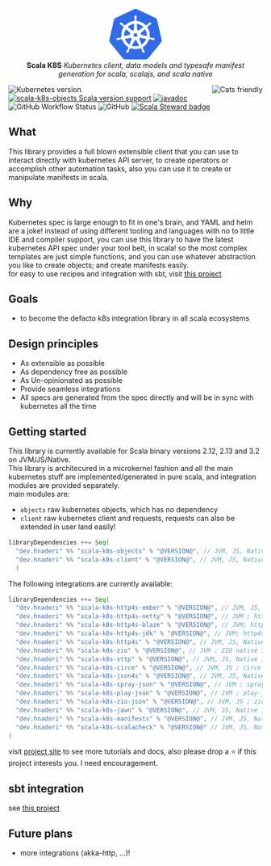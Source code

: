 <p align="center">
  <img src="https://raw.githubusercontent.com/kubernetes/kubernetes/master/logo/logo.png" height="100px" alt="kubernetes icon" />
  <br/>
  <strong>Scala K8S</strong>
  <i>Kubernetes client, data models and typesafe manifest generation for scala, scalajs, and scala native</i>
</p>

<a href="https://typelevel.org/cats/"><img src="https://typelevel.org/cats/img/cats-badge.svg" height="40px" align="right" alt="Cats friendly" /></a>

![Kubernetes version](https://img.shields.io/badge/Kubernetes-v1.27.3-blue?style=flat-square&logo=kubernetes&logoColor=white)
[![scala-k8s-objects Scala version support](https://index.scala-lang.org/hnaderi/scala-k8s/scala-k8s-objects/latest-by-scala-version.svg?style=flat-square)](https://index.scala-lang.org/hnaderi/scala-k8s/scala-k8s-objects)
[![javadoc](https://javadoc.io/badge2/dev.hnaderi/scala-k8s-docs_3/scaladoc.svg?style=flat-square)](https://javadoc.io/doc/dev.hnaderi/scala-k8s-docs_3)  
<img alt="GitHub Workflow Status" src="https://img.shields.io/github/actions/workflow/status/hnaderi/scala-k8s/ci.yml?style=flat-square">
<img alt="GitHub" src="https://img.shields.io/github/license/hnaderi/scala-k8s?style=flat-square">
[![Scala Steward badge](https://img.shields.io/badge/Scala_Steward-helping-blue.svg?style=flat-square&logo=data:image/png;base64,iVBORw0KGgoAAAANSUhEUgAAAA4AAAAQCAMAAAARSr4IAAAAVFBMVEUAAACHjojlOy5NWlrKzcYRKjGFjIbp293YycuLa3pYY2LSqql4f3pCUFTgSjNodYRmcXUsPD/NTTbjRS+2jomhgnzNc223cGvZS0HaSD0XLjbaSjElhIr+AAAAAXRSTlMAQObYZgAAAHlJREFUCNdNyosOwyAIhWHAQS1Vt7a77/3fcxxdmv0xwmckutAR1nkm4ggbyEcg/wWmlGLDAA3oL50xi6fk5ffZ3E2E3QfZDCcCN2YtbEWZt+Drc6u6rlqv7Uk0LdKqqr5rk2UCRXOk0vmQKGfc94nOJyQjouF9H/wCc9gECEYfONoAAAAASUVORK5CYII=)](https://scala-steward.org)

## What
This library provides a full blown extensible client that you can use to interact directly with kubernetes API server, to create operators or accomplish other automation tasks, also you can use it to create or manipulate manifests in scala.

## Why
Kubernetes spec is large enough to fit in one's brain, and YAML and helm are a joke! instead of using different tooling and languages with no to little IDE and compiler support, you can use this library to have the latest kubernetes API spec under your tool belt, in scala!
so the most complex templates are just simple functions, and you can use whatever abstraction you like to create objects; and create manifests easily.  
for easy to use recipes and integration with sbt, visit [this project](https://github.com/hnaderi/sbt-k8s)  

## Goals
- to become the defacto k8s integration library in all scala ecosystems 

## Design principles
- As extensible as possible
- As dependency free as possible
- As Un-opinionated as possible
- Provide seamless integrations
- All specs are generated from the spec directly and will be in sync with kubernetes all the time

## Getting started

This library is currently available for Scala binary versions 2.12, 2.13 and 3.2 on JVM/JS/Native.  
This library is architecured in a microkernel fashion and all the main kubernetes stuff are implemented/generated in pure scala, and integration modules are provided separately.  
main modules are:

- `objects` raw kubernetes objects, which has no dependency
- `client` raw kubernetes client and requests, requests can also be extended in user land easily!

``` scala
libraryDependencies ++= Seq(
  "dev.hnaderi" %% "scala-k8s-objects" % "@VERSION@", // JVM, JS, Native ; raw k8s objects
  "dev.hnaderi" %% "scala-k8s-client" % "@VERSION@", // JVM, JS, Native ; k8s client kernel and requests
  )
```

The following integrations are currently available:

```scala
libraryDependencies ++= Seq(
  "dev.hnaderi" %% "scala-k8s-http4s-ember" % "@VERSION@", // JVM, JS, Native ; http4s ember client integration
  "dev.hnaderi" %% "scala-k8s-http4s-netty" % "@VERSION@", // JVM ; http4s netty client integration
  "dev.hnaderi" %% "scala-k8s-http4s-blaze" % "@VERSION@", // JVM; http4s blaze client integration
  "dev.hnaderi" %% "scala-k8s-http4s-jdk" % "@VERSION@", // JVM; http4s jdk-client integration
  "dev.hnaderi" %% "scala-k8s-http4s" % "@VERSION@", // JVM, JS, Native ; http4s core and fs2 integration
  "dev.hnaderi" %% "scala-k8s-zio" % "@VERSION@", // JVM ; ZIO native integration using zio-http and zio-json 
  "dev.hnaderi" %% "scala-k8s-sttp" % "@VERSION@", // JVM, JS, Native ; sttp integration using jawn parser
  "dev.hnaderi" %% "scala-k8s-circe" % "@VERSION@", // JVM, JS ; circe integration
  "dev.hnaderi" %% "scala-k8s-json4s" % "@VERSION@", // JVM, JS, Native; json4s integration
  "dev.hnaderi" %% "scala-k8s-spray-json" % "@VERSION@", // JVM ; spray-json integration
  "dev.hnaderi" %% "scala-k8s-play-json" % "@VERSION@", // JVM ; play-json integration
  "dev.hnaderi" %% "scala-k8s-zio-json" % "@VERSION@", // JVM, JS ; zio-json integration
  "dev.hnaderi" %% "scala-k8s-jawn" % "@VERSION@", // JVM, JS, Native ; jawn integration
  "dev.hnaderi" %% "scala-k8s-manifests" % "@VERSION@", // JVM, JS, Native ; yaml manifest reading and generation
  "dev.hnaderi" %% "scala-k8s-scalacheck" % "@VERSION@" // JVM, JS, Native; scalacheck instances
)
```

visit [project site](https://projects.hnaderi.dev/scala-k8s) to see more tutorials and docs, 
also please drop a ⭐ if this project interests you. I need encouragement.

## sbt integration
see [this project](https://github.com/hnaderi/sbt-k8s)

## Future plans
- more integrations (akka-http, ...)!
